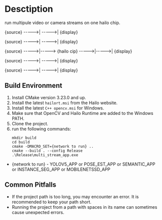 # Desctiption
run multipule video or camera streams on one hailo chip.

{source} ----->|                           ----->| {display}

{source} ----->|                           ----->| {display}

{source} ----->|----->  {hailo cip} ----->|----->| {display}

{source} ----->|                           ----->| {display}

{source} ----->|                           ----->| {display}


## Build Environment

1. Install CMake version 3.23.0 and up.
2. Install the latest `hailort.msi` from the Hailo website.
3. Install the latest `C++ opencv.msi` for Windows.
4. Make sure that OpenCV and Hailo Runtime are added to the Windows PATH.
5. Clone the project.
6. run the following commands:
    ```
    mkdir build
    cd build
    cmake -DMACRO_SET={network to run} ..
    cmake --build . --config Release
    .\Release\multi_stream_app.exe
    ```
* {network to run} - YOLOV5_APP or POSE_EST_APP or SEMANTIC_APP or INSTANCE_SEG_APP or MOBILENETSSD_APP

## Common Pitfalls

* If the project path is too long, you may encounter an error. It is recommended to keep your path short.
* Running the project from a path with spaces in its name can sometimes cause unexpected errors.

